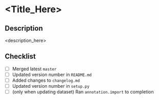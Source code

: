 # <Title_Here>

## Description

<description_here>

## Checklist

- [ ] Merged latest `master`
- [ ] Updated version number in `README.md`
- [ ] Added changes to `changelog.md`
- [ ] Updated version number in `setup.py`
- [ ] (only when updating dataset) Ran `annotation.import` to completion
